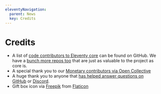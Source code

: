 ```yaml
---
eleventyNavigation:
  parent: News
  key: Credits
---
```

# Credits

* A list of [code contributors to Eleventy core](https://github.com/11ty/eleventy/graphs/contributors) can be found on GitHub. We have a [bunch more repos too](https://github.com/11ty) that are just as valuable to the project as core is.
* A special thank you to our [Monetary contributors via Open Collective](/docs/supporters/)
* A huge thank you to anyone that [has helped answer questions on GitHub](https://github.com/11ty/eleventy/issues) or [Discord](/news/discord/).
* Gift box icon via <a href="http://www.freepik.com/" title="Freepik">Freepik</a> from <a href="https://www.flaticon.com/">Flaticon</a>